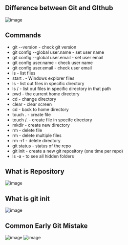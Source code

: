 ## Difference between Git and GIthub
![image](https://user-images.githubusercontent.com/105601246/226208082-4d2ec8e2-4046-4ad7-96c8-2827669d0bf5.png)

## Commands
- git --version - check git version
- git config --global user.name - set user name
- git config --global user.email - set user email
- git config user.name - check user name
- git config user.email - check user email
- ls - list files 
- start . - Windows explorer files
- ls <directory> - list out files in specific directory
- ls <directory>/<path> - list out files in specific directory in that path
- pwd - the current home directory
- cd <directory> - change directory
- clear - clear screen
- cd - back to home directory
- touch <filename>.<extension> - create file
- touch <directory>/<filename>.<extension> - create file in specifc directory
- mkdir <directory> - create new directory
- rm <filename> - delete file
- rm <filename> <filename> - delete multiple files
- rm -rf <directory> - delete directory
- git status - status of the repo
- git init - create a new git repository (one time per repo)
- ls -a - to see all hidden folders

## What is Repository
![image](https://user-images.githubusercontent.com/105601246/226208120-3ebba3f0-6d39-4a94-81f3-58500f8dbfd5.png)

## What is git init
![image](https://user-images.githubusercontent.com/105601246/226214081-67d38817-8250-4861-9cd5-364c34c0c200.png)

## Common Early Git Mistake
![image](https://user-images.githubusercontent.com/105601246/226214468-f328c3c4-ad8b-47af-8330-9cf29c383fd0.png)
![image](https://user-images.githubusercontent.com/105601246/226214557-d215db55-8f69-4ff9-a42d-2c9790740247.png)

